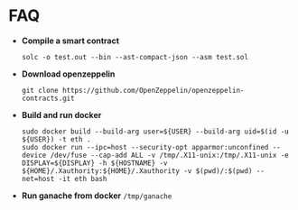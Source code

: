 # FAQ

* **Compile a smart contract**
  ```
  solc -o test.out --bin --ast-compact-json --asm test.sol
  ```
* **Download openzeppelin**
  ```
  git clone https://github.com/OpenZeppelin/openzeppelin-contracts.git
  ```
* **Build and run docker**
  ```
  sudo docker build --build-arg user=${USER} --build-arg uid=$(id -u ${USER}) -t eth .
  sudo docker run --ipc=host --security-opt apparmor:unconfined --device /dev/fuse --cap-add ALL -v /tmp/.X11-unix:/tmp/.X11-unix -e DISPLAY=${DISPLAY} -h ${HOSTNAME} -v ${HOME}/.Xauthority:${HOME}/.Xauthority -v $(pwd)/:$(pwd) --net=host -it eth bash
  ```
* **Run ganache from docker**
  `/tmp/ganache`
